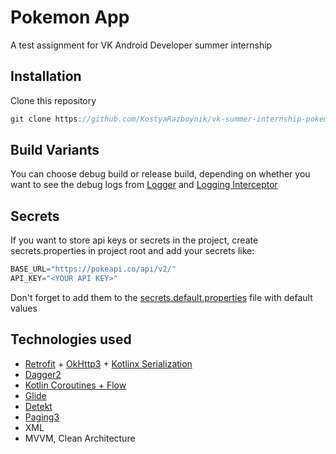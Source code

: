 # Pokemon App
A test assignment for VK Android Developer summer internship

## Installation
Clone this repository
```gradle
git clone https://github.com/KostyaRazboynik/vk-summer-internship-pokemon-2024-android.git
```

## Build Variants
You can choose debug build or release build, depending on whether you want to see the debug logs from [Logger](https://github.com/KostyaRazboynik/vk-summer-internship-pokemon-2024-android/blob/main/core/utils/src/main/kotlin/com/kostyarazboynik/utils/Logger.kt) and [Logging Interceptor](https://github.com/square/okhttp/tree/master/okhttp-logging-interceptor)

## Secrets 
If you want to store api keys or secrets in the project, create secrets.properties in project root and add your secrets like:
```kotlin
BASE_URL="https://pokeapi.co/api/v2/"
API_KEY="<YOUR API KEY>"
```
Don't forget to add them to the [secrets.default.properties](https://github.com/KostyaRazboynik/vk-summer-internship-pokemon-2024-android/blob/main/secrets.default.properties) file with default values

## Technologies used

- [Retrofit](https://github.com/square/retrofit) + [OkHttp3](https://github.com/square/okhttp/tree/master) + [Kotlinx Serialization](https://github.com/Kotlin/kotlinx.serialization)
- [Dagger2](https://github.com/google/dagger)
- [Kotlin Coroutines + Flow](https://github.com/Kotlin/kotlinx.coroutines)
- [Glide](https://github.com/bumptech/glide)
- [Detekt](https://detekt.dev/)
- [Paging3](https://developer.android.com/topic/libraries/architecture/paging/v3-overview)
- XML
- MVVM, Clean Architecture
